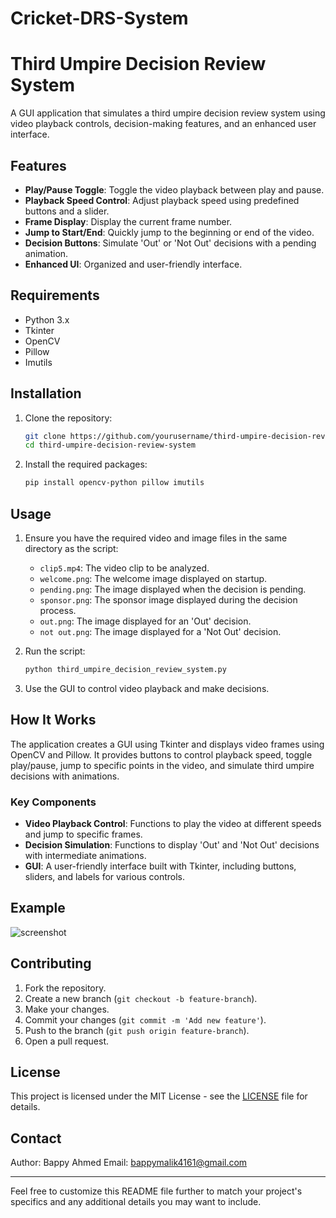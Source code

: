 # Cricket-DRS-System

# Third Umpire Decision Review System

A GUI application that simulates a third umpire decision review system using video playback controls, decision-making features, and an enhanced user interface.

## Features

- **Play/Pause Toggle**: Toggle the video playback between play and pause.
- **Playback Speed Control**: Adjust playback speed using predefined buttons and a slider.
- **Frame Display**: Display the current frame number.
- **Jump to Start/End**: Quickly jump to the beginning or end of the video.
- **Decision Buttons**: Simulate 'Out' or 'Not Out' decisions with a pending animation.
- **Enhanced UI**: Organized and user-friendly interface.

## Requirements

- Python 3.x
- Tkinter
- OpenCV
- Pillow
- Imutils

## Installation

1. Clone the repository:
   ```bash
   git clone https://github.com/yourusername/third-umpire-decision-review-system.git
   cd third-umpire-decision-review-system
   ```

2. Install the required packages:
   ```bash
   pip install opencv-python pillow imutils
   ```

## Usage

1. Ensure you have the required video and image files in the same directory as the script:
   - `clip5.mp4`: The video clip to be analyzed.
   - `welcome.png`: The welcome image displayed on startup.
   - `pending.png`: The image displayed when the decision is pending.
   - `sponsor.png`: The sponsor image displayed during the decision process.
   - `out.png`: The image displayed for an 'Out' decision.
   - `not out.png`: The image displayed for a 'Not Out' decision.

2. Run the script:
   ```bash
   python third_umpire_decision_review_system.py
   ```

3. Use the GUI to control video playback and make decisions.

## How It Works

The application creates a GUI using Tkinter and displays video frames using OpenCV and Pillow. It provides buttons to control playback speed, toggle play/pause, jump to specific points in the video, and simulate third umpire decisions with animations.

### Key Components

- **Video Playback Control**: Functions to play the video at different speeds and jump to specific frames.
- **Decision Simulation**: Functions to display 'Out' and 'Not Out' decisions with intermediate animations.
- **GUI**: A user-friendly interface built with Tkinter, including buttons, sliders, and labels for various controls.

## Example

![screenshot](screenshot.png)

## Contributing

1. Fork the repository.
2. Create a new branch (`git checkout -b feature-branch`).
3. Make your changes.
4. Commit your changes (`git commit -m 'Add new feature'`).
5. Push to the branch (`git push origin feature-branch`).
6. Open a pull request.

## License

This project is licensed under the MIT License - see the [LICENSE](LICENSE) file for details.

## Contact

Author: Bappy Ahmed
Email: bappymalik4161@gmail.com

---

Feel free to customize this README file further to match your project's specifics and any additional details you may want to include.
